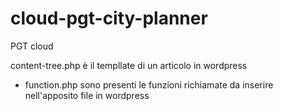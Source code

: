 cloud-pgt-city-planner
======================

PGT cloud

content-tree.php è il templlate di un articolo in wordpress
- function.php sono presenti le funzioni richiamate da inserire nell'apposito file in wordpress
